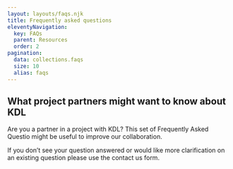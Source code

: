```yaml
---
layout: layouts/faqs.njk
title: Frequently asked questions
eleventyNavigation:
  key: FAQs
  parent: Resources
  order: 2
pagination:
  data: collections.faqs
  size: 10
  alias: faqs
---
```


## What project partners might want to know about KDL

Are you a partner in a project with KDL? This set of Frequently Asked Questio might be
useful to improve our collaboration.

If you don’t see your question answered or would like more clarification on an existing
question please use the contact us form.
